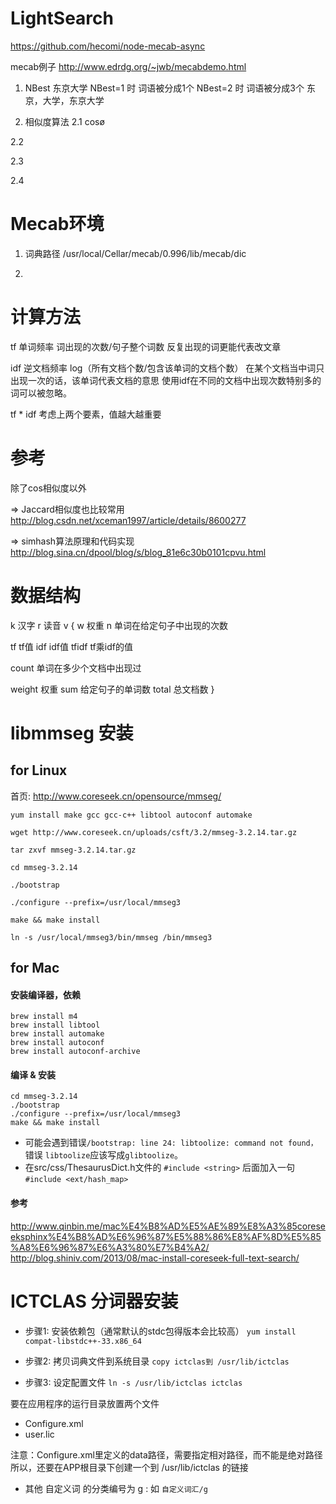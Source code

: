 LightSearch
========
https://github.com/hecomi/node-mecab-async

mecab例子
http://www.edrdg.org/~jwb/mecabdemo.html

1. NBest
 东京大学 NBest=1 时 词语被分成1个
  NBest=2 时 词语被分成3个 东京，大学，东京大学

2. 相似度算法
 2.1 cosø

 2.2

 2.3

 2.4



Mecab环境
========
1. 词典路径
    /usr/local/Cellar/mecab/0.996/lib/mecab/dic

2.


计算方法
========
tf 单词频率 词出现的次数/句子整个词数
  反复出现的词更能代表改文章

idf 逆文档频率 log（所有文档个数/包含该单词的文档个数）
  在某个文档当中词只出现一次的话，该单词代表文档的意思
  使用idf在不同的文档中出现次数特别多的词可以被忽略。

tf * idf
  考虑上两个要素，值越大越重要

参考
=======
除了cos相似度以外

=> Jaccard相似度也比较常用
http://blog.csdn.net/xceman1997/article/details/8600277

=> simhash算法原理和代码实现
http://blog.sina.cn/dpool/blog/s/blog_81e6c30b0101cpvu.html


数据结构
========
k 汉字
r 读音
v {
  w 权重
  n 单词在给定句子中出现的次数

  tf tf值
  idf idf值
  tfidf tf乘idf的值

  count 单词在多少个文档中出现过

  weight 权重
  sum 给定句子的单词数
  total 总文档数
}


libmmseg 安装
========

## for Linux
 首页: http://www.coreseek.cn/opensource/mmseg/

`yum install make gcc gcc-c++ libtool autoconf automake`

`wget http://www.coreseek.cn/uploads/csft/3.2/mmseg-3.2.14.tar.gz`

`tar zxvf mmseg-3.2.14.tar.gz`

`cd mmseg-3.2.14`

`./bootstrap`

`./configure --prefix=/usr/local/mmseg3`

`make && make install`

`ln -s /usr/local/mmseg3/bin/mmseg /bin/mmseg3`

## for Mac

#### 安装编译器，依赖
    brew install m4
    brew install libtool
    brew install automake
    brew install autoconf
    brew install autoconf-archive

#### 编译 & 安装
    cd mmseg-3.2.14
    ./bootstrap
    ./configure --prefix=/usr/local/mmseg3
    make && make install

 - 可能会遇到错误`/bootstrap: line 24: libtoolize: command not found，`错误 `libtoolize`应该写成`glibtoolize`。
 - 在src/css/ThesaurusDict.h文件的 `#include <string>` 后面加入一句 `#include <ext/hash_map>`

#### 参考
http://www.qinbin.me/mac%E4%B8%AD%E5%AE%89%E8%A3%85coreseeksphinx%E4%B8%AD%E6%96%87%E5%88%86%E8%AF%8D%E5%85%A8%E6%96%87%E6%A3%80%E7%B4%A2/
http://blog.shiniv.com/2013/08/mac-install-coreseek-full-text-search/


ICTCLAS 分词器安装
========

 - 步骤1: 安装依赖包（通常默认的stdc包得版本会比较高）
`yum install compat-libstdc++-33.x86_64`

 - 步骤2: 拷贝词典文件到系统目录
`copy ictclas到 /usr/lib/ictclas`

 - 步骤3: 设定配置文件
`ln -s /usr/lib/ictclas ictclas`

 要在应用程序的运行目录放置两个文件
  - Configure.xml
  - user.lic

 注意：Configure.xml里定义的data路径，需要指定相对路径，而不能是绝对路径
 所以，还要在APP根目录下创建一个到 /usr/lib/ictclas 的链接

 - 其他
 自定义词 的分类编号为 g : 如 `自定义词汇/g`

